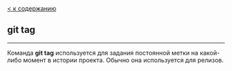 [< к содержанию](../readme.md)

## git tag
---

Команда **git tag** используется для задания постоянной метки на какой-либо момент в истории проекта. Обычно она используется для релизов.
